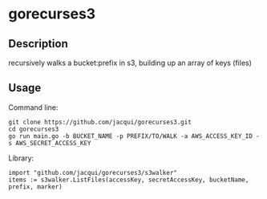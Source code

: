 # gorecurses3

## Description
recursively walks a bucket:prefix in s3, building up an array of keys (files)

## Usage

Command line:

```
git clone https://github.com/jacqui/gorecurses3.git
cd gorecurses3
go run main.go -b BUCKET_NAME -p PREFIX/TO/WALK -a AWS_ACCESS_KEY_ID -s AWS_SECRET_ACCESS_KEY
```

Library:

```
import "github.com/jacqui/gorecurses3/s3walker"
items := s3walker.ListFiles(accessKey, secretAccessKey, bucketName, prefix, marker)
```

